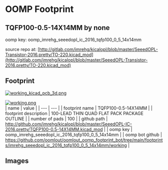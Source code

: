 # OOMP Footprint  
## TQFP100-0.5-14X14MM  by none  
  
oomp key: oomp_imrehg_seeedopl_ic_2016_tqfp100_0_5_14x14mm  
  
source repo at: [http://gitlab.com/imrehg/kicalopl/blob/master/SeeedOPL-Transistor-2016.pretty/TO-220.kicad_mod](http://gitlab.com/imrehg/kicalopl/blob/master/SeeedOPL-Transistor-2016.pretty/TO-220.kicad_mod)  
## Footprint  
  
[![working_kicad_pcb_3d.png](working_kicad_pcb_3d_600.png)](working_kicad_pcb_3d.png)  
  
[![working.png](working_600.png)](working.png)  
| name | value | 
| --- | --- | 
| footprint name | TQFP100-0.5-14X14MM | 
| footprint description | 100-LEAD THIN QUAD FLAT PACK PACKAGE OUTLINE | 
| number of pads | 100 | 
| github path | http://github.com/imrehg/kicalopl/blob/master/SeeedOPL-IC-2016.pretty/TQFP100-0.5-14X14MM.kicad_mod | 
| oomp key | oomp_imrehg_seeedopl_ic_2016_tqfp100_0_5_14x14mm | 
| oomp bot github | https://github.com/oomlout/oomlout_oomp_footprint_bot/tree/main/footprints/imrehg_seeedopl_ic_2016_tqfp100_0_5_14x14mm/working | 
## Images  

